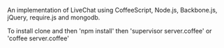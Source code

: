 An implementation of LiveChat using CoffeeScript, Node.js, Backbone.js, jQuery, require.js and mongodb.


To install clone and then 'npm install'
then 'supervisor server.coffee' or 'coffee server.coffee'
